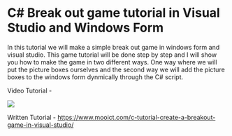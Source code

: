 # C# Break out game tutorial in Visual Studio and Windows Form
In this tutorial we will make a simple break out game in windows form and visual studio. This game tutorial will be done step by step and I will show you how to make the game in two different ways. One way where we will put the picture boxes ourselves and the second way we will add the picture boxes to the windows form dynmically through the C# script. 

Video Tutorial - 

[![](http://img.youtube.com/vi/m18aCV-ox38/0.jpg)](http://www.youtube.com/watch?v=m18aCV-ox38 "MOO ICT make a break out game in windows form")

Written Tutorial - 
https://www.mooict.com/c-tutorial-create-a-breakout-game-in-visual-studio/
